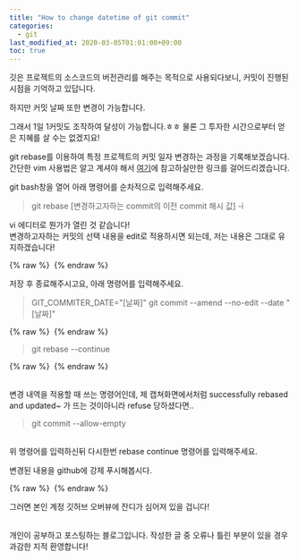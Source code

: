 ```yaml
---
title: "How to change datetime of git commit"
categories: 
  - git
last_modified_at: 2020-03-05T01:01:00+09:00
toc: true
---
```


깃은 프로젝트의 소스코드의 버전관리를 해주는 목적으로 사용되다보니, 커밋이 진행된 시점을 기억하고 있답니다.<br/>

하지만 커밋 날짜 또한 변경이 가능합니다.<br/>

그래서 1일 1커밋도 조작하여 달성이 가능합니다.ㅎㅎ 물론 그 투자한 시간으로부터 얻은 지혜를 살 수는 없겠지요!<br/>

git rebase를 이용하여 특정 프로젝트의 커밋 일자 변경하는 과정을 기록해보겠습니다.<br/>
간단한 vim 사용법은 알고 계셔야 해서 [여기](https://www.opentutorials.org/course/730/4561)에 참고하실만한 링크를 걸어드리겠습니다.<br/>

git bash창을 열어 아래 명령어를 순차적으로 입력해주세요.<br/>

> git rebase [변경하고자하는 commit의 이전 commit 해시 값] -i<br/>


vi 에디터로 뭔가가 열린 것 같습니다!<br/>
변경하고자하는 커밋의 선택 내용을 edit로 적용하시면 되는데, 저는 내용은 그대로 유지하겠습니다!<br/>

{% raw %} <img src="https://ohjinjin.github.io/assets/images/20200305changecommitdate/capture1.JPG" alt=""> {% endraw %}<br/>

저장 후 종료해주시고요, 아래 명령어를 입력해주세요.<br/>

> GIT_COMMITER_DATE="[날짜]" git commit \-\-amend \-\-no\-edit \-\-date "[날짜]"<br/>


{% raw %} <img src="https://ohjinjin.github.io/assets/images/20200305changecommitdate/capture2.JPG" alt=""> {% endraw %}<br/>

> git rebase \-\-continue<br/>

{% raw %} <img src="https://ohjinjin.github.io/assets/images/20200305changecommitdate/capture3.JPG" alt=""> {% endraw %}<br/>

<br/>
변경 내역을 적용할 때 쓰는 명령어인데, 제 캡쳐화면에서처럼 successfully rebased and updated~ 가 뜨는 것이아니라 refuse 당하셨다면..<br/>

> git commit \-\-allow\-empty<br/>

<br/>
위 명령어를 입력하신뒤 다시한번 rebase continue 명령어를 입력해주세요.<br/>

변경된 내용을 github에 강제 푸시해봅시다.<br/>

{% raw %} <img src="https://ohjinjin.github.io/assets/images/20200305changecommitdate/capture4.JPG" alt=""> {% endraw %}<br/>

그러면 본인 계정 깃허브 오버뷰에 잔디가 심어져 있을 겁니다!<br/><br/>


개인이 공부하고 포스팅하는 블로그입니다. 작성한 글 중 오류나 틀린 부분이 있을 경우 과감한 지적 환영합니다!<br/><br/>